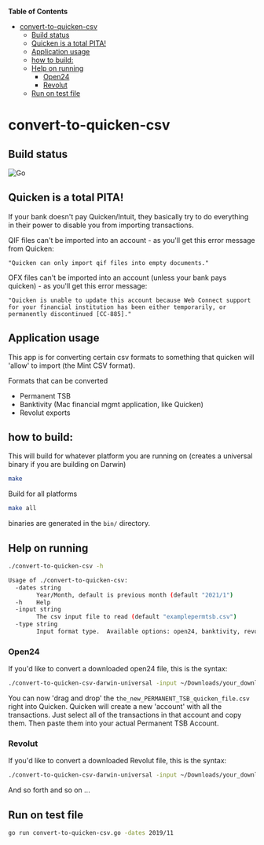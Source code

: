 <!-- START doctoc generated TOC please keep comment here to allow auto update -->
<!-- DON'T EDIT THIS SECTION, INSTEAD RE-RUN doctoc TO UPDATE -->
**Table of Contents**

- [convert-to-quicken-csv](#convert-to-quicken-csv)
  - [Build status](#build-status)
  - [Quicken is a total PITA!](#quicken-is-a-total-pita)
  - [Application usage](#application-usage)
  - [how to build:](#how-to-build)
  - [Help on running](#help-on-running)
    - [Open24](#open24)
    - [Revolut](#revolut)
  - [Run on test file](#run-on-test-file)

<!-- END doctoc generated TOC please keep comment here to allow auto update -->

# convert-to-quicken-csv

## Build status

![Go](https://github.com/jcolson/convert-to-quicken-csv/workflows/Go/badge.svg)

## Quicken is a total PITA!

If your bank doesn't pay Quicken/Intuit, they basically try to do everything in their power to disable you from importing transactions.

QIF files can't be imported into an account - as you'll get this error message from Quicken:

```
"Quicken can only import qif files into empty documents."
```

OFX files can't be imported into an account (unless your bank pays quicken) - as you'll get this error message:

```
"Quicken is unable to update this account because Web Connect support for your financial institution has been either temporarily, or permanently discontinued [CC-885]."
```

## Application usage

This app is for converting certain csv formats to something that quicken will 'allow' to import (the Mint CSV format).

Formats that can be converted

* Permanent TSB
* Banktivity (Mac financial mgmt application, like Quicken)
* Revolut exports

## how to build:

This will build for whatever platform you are running on (creates a universal binary if you are building on Darwin)

```sh
make
```

Build for all platforms

```sh
make all
```

binaries are generated in the `bin/` directory.

## Help on running

```sh
./convert-to-quicken-csv -h

Usage of ./convert-to-quicken-csv:
  -dates string
        Year/Month, default is previous month (default "2021/1")
  -h    Help
  -input string
        The csv input file to read (default "examplepermtsb.csv")
  -type string
        Input format type.  Available options: open24, banktivity, revolut (default "open24")
```

### Open24

If you'd like to convert a downloaded open24 file, this is the syntax:

```sh
./convert-to-quicken-csv-darwin-universal -input ~/Downloads/your_downloaded_PERMANENT_TSB.csv -type open24 > the_new_PERMANENT_TSB_quicken_file.csv
```

You can now 'drag and drop' the `the_new_PERMANENT_TSB_quicken_file.csv` right into Quicken.  Quicken will create a new 'account' with all the transactions.  Just select all of the transactions in that account and copy them.  Then paste them into your actual Permanent TSB Account.

### Revolut

If you'd like to convert a downloaded Revolut file, this is the syntax:

```sh
./convert-to-quicken-csv-darwin-universal -input ~/Downloads/your_downloaded_REVOLUT.csv -type revolut > the_new_REVOLUT_quicken_file.csv
```

And so forth and so on ...

## Run on test file

```sh
go run convert-to-quicken-csv.go -dates 2019/11
```
